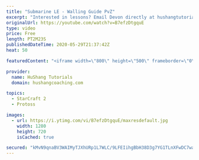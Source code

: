 ```yaml
---
title: "Submarine LE - Walling Guide PvZ"
excerpt: "Interested in lessons? Email Devon directly at hushangtutorials@outlook.com ------------------------------------------------------------------------------------------------------- Want to support HuShang Tutorials directly? Patreon is a website where you can contribute a monthly donation that will help"
originalUrl: https://youtube.com/watch?v=B7efzDtgquE
type: video
price: Free
length: PT2M23S
publishedDateTime: 2020-05-29T21:37:42Z
heat: 50

featuredContent: "<iframe width=\"800\" height=\"500\" frameborder=\"0\" src=\"https://www.youtube.com/embed/B7efzDtgquE\" allow=\"accelerometer; autoplay; encrypted-media; gyroscope; picture-in-picture\" allowfullscreen></iframe>"

provider:
  name: HuShang Tutorials
  domain: hushangcoaching.com

topics:
  - StarCraft 2
  - Protoss

images:
  - url: https://i.ytimg.com/vi/B7efzDtgquE/maxresdefault.jpg
    width: 1280
    height: 720
    isCached: true

secured: "kMvN9qnaBV3WAIMyTJXhURp1L7WLC/9LFEIihgBbH38D3g7YG1TLnXFwDC7waY7lf033j2ViQ0tM2H/chW4fb3JAq3dR3gWhyzgNimXPds/rBoVtI05Fcq20FN/zTZ1eYD4tYRtLR4sYNktrMybzLHxJGeICyiKTQ4/Ik4dQc6CKD6oXUwjfHZ9LgFKjVXPEXrzTpvRAOhg5sOqKyIxU5vyVXxXiWaPwuUm6qhGYCN0n3dMY+5taw2k8ayqK1LN+axZRZ1DAvqCA7q8bP1AxZI8ESQujpd83Y71VQ7eMqWorn0eyk8L0WMtKVA57V8sIfToKA0SjflSyUQPjSFwDC5mUjVaW7ZW05a5WCBzaWbpsktyrcfoYVCSUFYHrQMmP/rbcjX9cyuyhbY3l//YnK4FSYiNwFb+B0cSoEKgVCvs=;kwPqdIyMHngY36RJMi/PHQ=="
---
```


